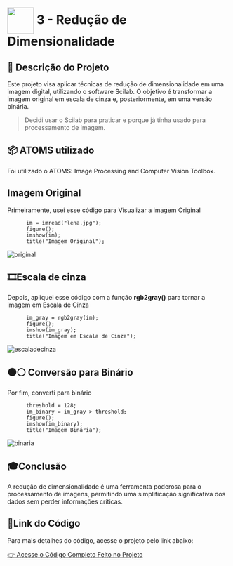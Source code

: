 <h1>
     <img align="center" width="60px" src="https://hermes.dio.me/lab_projects/badges/74df1fbf-ad23-4505-90e9-b10f8c62a3c0.png">
    <span>3 - Redução de Dimensionalidade</span>
</h1>

## 📑 Descrição do Projeto
Este projeto visa aplicar técnicas de redução de dimensionalidade em uma imagem digital, utilizando o software Scilab. O objetivo é transformar a imagem original em escala de cinza e, posteriormente, em uma versão binária.
> Decidi usar o Scilab para praticar e porque já tinha usado para processamento de imagem.

## 📦 ATOMS utilizado
Foi utilizado o ATOMS: Image Processing and Computer Vision Toolbox.

## Imagem Original
Primeiramente, usei esse código para Visualizar a imagem Original

          im = imread("lena.jpg");
          figure();
          imshow(im);
          title("Imagem Original");

![original](https://github.com/FernandaMancini/Formacao-Machine-Learning-Specialist/assets/108295414/26228062-0052-40a7-b198-ad3e69510f22)

## 🎞️Escala de cinza
Depois, apliquei esse código com a função **rgb2gray()** para tornar a imagem em Escala de Cinza

          im_gray = rgb2gray(im);
          figure();
          imshow(im_gray);
          title("Imagem em Escala de Cinza");

![escaladecinza](https://github.com/FernandaMancini/Formacao-Machine-Learning-Specialist/assets/108295414/24a09221-6044-4e1d-a1f4-e5808f6f789d)

## ⚫⚪ Conversão para Binário
Por fim, converti para binário

          threshold = 128; 
          im_binary = im_gray > threshold; 
          figure();
          imshow(im_binary);
          title("Imagem Binária");

![binaria](https://github.com/FernandaMancini/Formacao-Machine-Learning-Specialist/assets/108295414/d3ab9b0a-49ae-4c20-95d1-84a6d82d17cb)

## 🎓Conclusão
A redução de dimensionalidade é uma ferramenta poderosa para o processamento de imagens, permitindo uma simplificação significativa dos dados sem perder informações críticas.

## 🔗Link do Código

Para mais detalhes do código, acesse o projeto pelo link abaixo:

[👉 Acesse o Código Completo Feito no Projeto](https://github.com/FernandaMancini/Formacao-Machine-Learning-Specialist/blob/main/Projetos/3-%20Reducao_de_Dimensionalidade/teste.sci)

